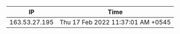  | IP      | Time |
| ----------- | ----------- |
| 163.53.27.195      | Thu 17 Feb 2022 11:37:01 AM +0545       |
